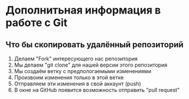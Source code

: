 # Дополнитьная информация в работе с Git
 ## Что бы скопировать удалённый репозиторий
 1. Делаем "Fork" интересующего нас репозитория
 2. Мы делаем "git clone" для нашей версии этого репозитория
 3. Мы создаём ветку с предпологаемыми изменениями 
 4. Произвоим изменения только в этой ветке
 5. Отправляем эти изменения в свой аккаунт (push)
 6. В окне на GitHub появится возможность отправить "pull request"